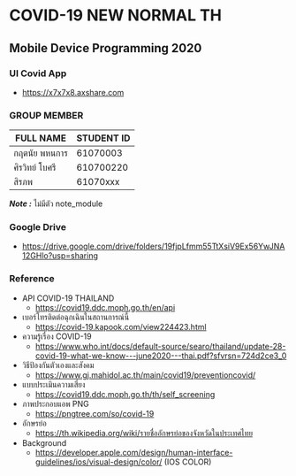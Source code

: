 # COVID-19 NEW NORMAL TH
## Mobile Device Programming 2020

### UI Covid App
- https://x7x7x8.axshare.com

### GROUP MEMBER

| FULL NAME | STUDENT ID |
| ----------- | ----------- |
| กฤตนัย พหนการ      | 61070003 |
| ศิรวิทย์ โบศรี  | 610700220|
| สิรภพ   | 61070xxx |

***Note :*** ไม่มีตัว note_module 
### Google Drive
- https://drive.google.com/drive/folders/19fjpLfmm55TtXsiV9Ex56YwJNA12GHlo?usp=sharing
### Reference
- API COVID-19 THAILAND
    - https://covid19.ddc.moph.go.th/en/api
- เบอร์โทรติดต่อฉุกเฉินในสถานการณ์นี้
    - https://covid-19.kapook.com/view224423.html
- ความรู้เรื่อง COVID-19
    - https://www.who.int/docs/default-source/searo/thailand/update-28-covid-19-what-we-know---june2020---thai.pdf?sfvrsn=724d2ce3_0
- วิธีป้องกันตัวเองและสังคม
    - https://www.gj.mahidol.ac.th/main/covid19/preventioncovid/
- แบบประเมินความเสี่ยง
    - https://covid19.ddc.moph.go.th/th/self_screening
- ภาพประกอบแอพ PNG
    - https://pngtree.com/so/covid-19
- อักษรย่อ
    - https://th.wikipedia.org/wiki/รายชื่ออักษรย่อของจังหวัดในประเทศไทย
- Background
    - https://developer.apple.com/design/human-interface-guidelines/ios/visual-design/color/ (IOS COLOR)
